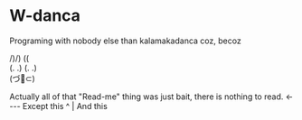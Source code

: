 # W-danca
Programing with nobody else than kalamakadanca coz, becoz

 /)/) (\(\
(. .) (. .)   
(づ🍆⊂)

Actually all of that "Read-me" thing was just bait, there is nothing to read. <---- Except this
                                                                                      ^
                                                                                      |
                                                                                   And this

                                                                              
